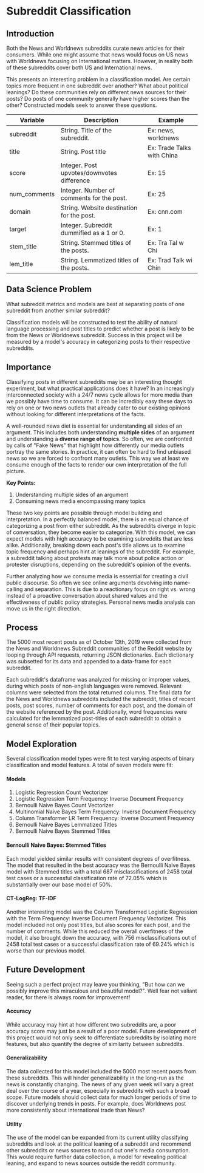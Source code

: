 # Subreddit Classification

## Introduction
Both the News and Worldnews subreddits curate news articles for their consumers. While one might assume that news would focus on US news with Worldnews focusing on International matters. However, in reality both of these subreddits cover both US and International news.

This presents an interesting problem in a classification model. Are certain topics more frequent in one subreddit over another? What about political leanings? Do these communities rely on different news sources for their posts? Do posts of one community generally have higher scores than the other? Constructed models seek to answer these questions.

| Variable 	| Description 	| Example 	|
|----------	|-------------	|---------	|
| subreddit   	| String. Title of the subreddit.      	| Ex: news, worldnews   	|
| title   	| String. Post title       	| Ex: Trade Talks with China    	|
| score    	| Integer. Post upvotes/downvotes difference      	| Ex: 15   	|
| num_comments    	| Integer. Number of comments for the post.      	| Ex: 25    	|
| domain    	| String. Website destination for the post.      	| Ex: cnn.com   	|
| target    	| Integer. Subreddit dummified as a 1 or 0.      	| Ex: 1    	|
| stem_title    	| String. Stemmed titles of the posts.      	| Ex: Tra Tal w Chi   	|
| lem_title    	| String. Lemmatized titles of the posts.      	| Ex: Trad Talk wi Chin    	|

## Data Science Problem
What subreddit metrics and models are best at separating posts of one subreddit from another similar subreddit?

Classification models will be constructed to test the ability of natural language processing and post titles to predict whether a post is likely to be from the News or Worldnews subreddit. Success in this project will be measured by a model's accuracy in categorizing posts to their respective subreddits.

## Importance
Classifying posts in different subreddits may be an interesting thought experiment, but what practical applications does it have? In an increasingly interconnected society with a 24/7 news cycle allows for more media than we possibly have time to consume. It can be incredibly easy these days to rely on one or two news outlets that already cater to our existing opinions without looking for different interpretations of the facts.

A well-rounded news diet is essential for understanding all sides of an argument. This includes both understanding **multiple sides** of an argument and understanding a **diverse range of topics**. So often, we are confronted by calls of "Fake News" that highlight how differently our media outlets portray the same stories. In practice, it can often be hard to find unbiased news so we are forced to confront many outlets. This way we at least we consume enough of the facts to render our own interpretation of the full picture.

**Key Points:**
1. Understanding multiple sides of an argument
2. Consuming news media encompassing many topics

These two key points are possible through model building and interpretation. In a perfectly balanced model, there is an equal chance of categorizing a post from either subreddit. As the subreddits diverge in topic of conversation, they become easier to categorize. With this model, we can expect models with high accuracy to be examining subreddits that are less alike. Additionally, breaking down each post's title allows us to examine topic frequency and perhaps hint at leanings of the subreddit. For example, a subreddit talking about protests may talk more about police action or protester disruptions, depending on the subreddit's opinion of the events.

Further analyzing how we consume media is essential for creating a civil public discourse. So often we see online arguments devolving into name-calling and separation. This is due to a reactionary focus on right vs. wrong instead of a proactive conversation about shared values and the effectiveness of public policy strategies. Personal news media analysis can move us in the right direction.

## Process
The 5000 most recent posts as of October 13th, 2019 were collected from the News and Worldnews Subreddit communities of the Reddit website by looping through API requests, returning JSON dictionaries. Each dictionary was subsetted for its data and appended to a data-frame for each subreddit.

Each subreddit's dataframe was analyzed for missing or improper values, during which posts of non-english languages were removed. Relevant columns were selected from the total returned columns. The final data for the News and Worldnews subreddits included the subreddit, titles of recent posts, post scores, number of comments for each post, and the domain of the website referenced by the post. Additionally, word frequencies were calculated for the lemmatized post-titles of each subreddit to obtain a general sense of their popular topics.

## Model Exploration
Several classification model types were fit to test varying aspects of binary classification and model features. A total of seven models were fit:

#### Models
1. Logistic Regression Count Vectorizer
2. Logistic Regression Term Frequency: Inverse Document Frequency
3. Bernoulli Naive Bayes Count Vectorizer
4. Multinomial Naive Bayes Term Frequency: Inverse Document Frequency
5. Column Transformer LR Term Frequency: Inverse Document Frequency
6. Bernoulli Naive Bayes Lemmatized Titles
7. Bernoulli Naive Bayes Stemmed Titles

#### Bernoulli Naive Bayes: Stemmed Titles
Each model yielded similar results with consistent degrees of overfitness. The model that resulted in the best accuracy was the Bernoulli Naive Bayes model with Stemmed titles with a total 687 misclassifications of 2458 total test cases or a successful classification rate of 72.05% which is substantially over our base model of 50%.

#### CT-LogReg: TF-IDF
Another interesting model was the Column Transformed Logistic Regression with the Term Frequency: Inverse Document Frequency Vectorizer. This model included not only post titles, but also scores for each post, and the number of comments. While this reduced the overall overfitness of the model, it also brought down the accuracy, with 756 misclassifications out of 2458 total test cases or a successful classification rate of 69.24% which is worse than our previous model.

## Future Development
Seeing such a perfect project may leave you thinking, "But how can we possibly improve this miraculous and beautiful model?". Well fear not valiant reader, for there is always room for improvement!

#### Accuracy
While accuracy may hint at how different two subreddits are, a poor accuracy score may just be a result of a poor model. Future development of this project would not only seek to differentiate subreddits by isolating more features, but also quantify the degree of similarity between subreddits.

#### Generalizability
The data collected for this model included the 5000 most recent posts from these subreddits. This will hinder generalizability in the long-run as the news is constantly changing. The news of any given week will vary a great deal over the course of a year, especially in subreddits with such a broad scope. Future models should collect data for much longer periods of time to discover underlying trends in posts. For example, does Worldnews post more consistently about international trade than News?

#### Utility
The use of the model can be expanded from its current utility classifying subreddits and look at the political leaning of a subreddit and recommend other subreddits or news sources to round out one's media consumption. This would require further data collection, a model for revealing political leaning, and expand to news sources outside the reddit community.
